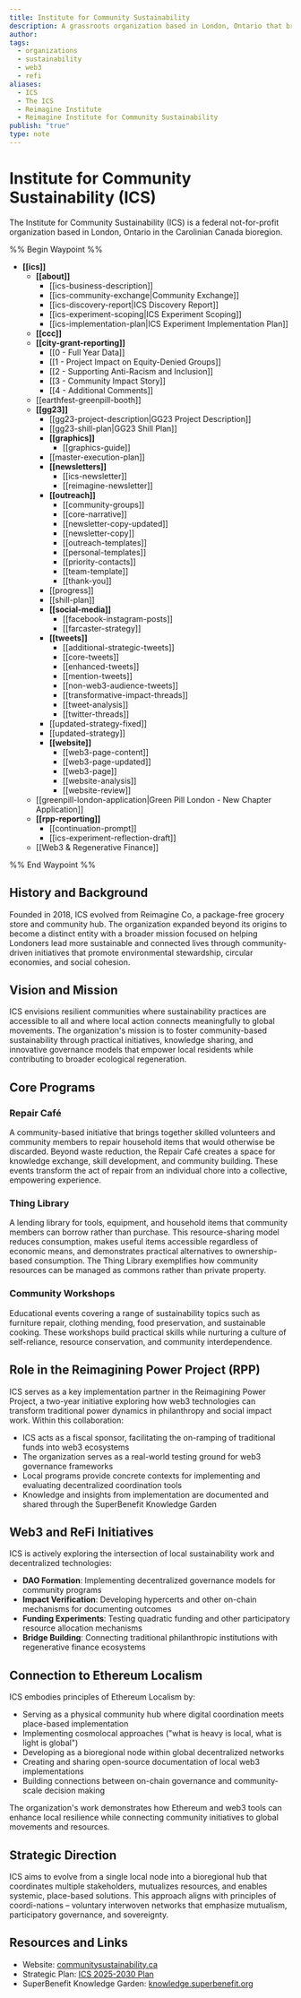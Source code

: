 ```yaml
---
title: Institute for Community Sustainability
description: A grassroots organization based in London, Ontario that bridges local sustainability work with global regenerative finance and web3 technologies
author: 
tags:
  - organizations
  - sustainability
  - web3
  - refi
aliases:
  - ICS
  - The ICS
  - Reimagine Institute
  - Reimagine Institute for Community Sustainability
publish: "true"
type: note
---
```


# Institute for Community Sustainability (ICS)

The Institute for Community Sustainability (ICS) is a federal not-for-profit organization based in London, Ontario in the Carolinian Canada bioregion. 

%% Begin Waypoint %%
- **[[ics]]**
  - **[[about]]**
    - [[ics-business-description]]
    - [[ics-community-exchange|Community Exchange]]
    - [[ics-discovery-report|ICS Discovery Report]]
    - [[ics-experiment-scoping|ICS Experiment Scoping]]
    - [[ics-implementation-plan|ICS Experiment Implementation Plan]]
  - **[[ccc]]**
  - **[[city-grant-reporting]]**
    - [[0 - Full Year Data]]
    - [[1 - Project Impact on Equity-Denied Groups]]
    - [[2 - Supporting Anti-Racism and Inclusion]]
    - [[3 - Community Impact Story]]
    - [[4 - Additional Comments]]
  - [[earthfest-greenpill-booth]]
  - **[[gg23]]**
    - [[gg23-project-description|GG23 Project Description]]
    - [[gg23-shill-plan|GG23 Shill Plan]]
    - **[[graphics]]**
      - [[graphics-guide]]
    - [[master-execution-plan]]
    - **[[newsletters]]**
      - [[ics-newsletter]]
      - [[reimagine-newsletter]]
    - **[[outreach]]**
      - [[community-groups]]
      - [[core-narrative]]
      - [[newsletter-copy-updated]]
      - [[newsletter-copy]]
      - [[outreach-templates]]
      - [[personal-templates]]
      - [[priority-contacts]]
      - [[team-template]]
      - [[thank-you]]
    - [[progress]]
    - [[shill-plan]]
    - **[[social-media]]**
      - [[facebook-instagram-posts]]
      - [[farcaster-strategy]]
    - **[[tweets]]**
      - [[additional-strategic-tweets]]
      - [[core-tweets]]
      - [[enhanced-tweets]]
      - [[mention-tweets]]
      - [[non-web3-audience-tweets]]
      - [[transformative-impact-threads]]
      - [[tweet-analysis]]
      - [[twitter-threads]]
    - [[updated-strategy-fixed]]
    - [[updated-strategy]]
    - **[[website]]**
      - [[web3-page-content]]
      - [[web3-page-updated]]
      - [[web3-page]]
      - [[website-analysis]]
      - [[website-review]]
  - [[greenpill-london-application|Green Pill London - New Chapter Application]]
  - **[[rpp-reporting]]**
    - [[continuation-prompt]]
    - [[ics-experiment-reflection-draft]]
  - [[Web3 & Regenerative Finance]]

%% End Waypoint %%

## History and Background

Founded in 2018, ICS evolved from Reimagine Co, a package-free grocery store and community hub. The organization expanded beyond its origins to become a distinct entity with a broader mission focused on helping Londoners lead more sustainable and connected lives through community-driven initiatives that promote environmental stewardship, circular economies, and social cohesion.

## Vision and Mission

ICS envisions resilient communities where sustainability practices are accessible to all and where local action connects meaningfully to global movements. The organization's mission is to foster community-based sustainability through practical initiatives, knowledge sharing, and innovative governance models that empower local residents while contributing to broader ecological regeneration.

## Core Programs

### Repair Café
A community-based initiative that brings together skilled volunteers and community members to repair household items that would otherwise be discarded. Beyond waste reduction, the Repair Café creates a space for knowledge exchange, skill development, and community building. These events transform the act of repair from an individual chore into a collective, empowering experience.

### Thing Library
A lending library for tools, equipment, and household items that community members can borrow rather than purchase. This resource-sharing model reduces consumption, makes useful items accessible regardless of economic means, and demonstrates practical alternatives to ownership-based consumption. The Thing Library exemplifies how community resources can be managed as commons rather than private property.

### Community Workshops
Educational events covering a range of sustainability topics such as furniture repair, clothing mending, food preservation, and sustainable cooking. These workshops build practical skills while nurturing a culture of self-reliance, resource conservation, and community interdependence.

## Role in the Reimagining Power Project (RPP)

ICS serves as a key implementation partner in the Reimagining Power Project, a two-year initiative exploring how web3 technologies can transform traditional power dynamics in philanthropy and social impact work. Within this collaboration:

- ICS acts as a fiscal sponsor, facilitating the on-ramping of traditional funds into web3 ecosystems
- The organization serves as a real-world testing ground for web3 governance frameworks
- Local programs provide concrete contexts for implementing and evaluating decentralized coordination tools
- Knowledge and insights from implementation are documented and shared through the SuperBenefit Knowledge Garden

## Web3 and ReFi Initiatives

ICS is actively exploring the intersection of local sustainability work and decentralized technologies:

- **DAO Formation**: Implementing decentralized governance models for community programs
- **Impact Verification**: Developing hypercerts and other on-chain mechanisms for documenting outcomes
- **Funding Experiments**: Testing quadratic funding and other participatory resource allocation mechanisms
- **Bridge Building**: Connecting traditional philanthropic institutions with regenerative finance ecosystems

## Connection to Ethereum Localism

ICS embodies principles of Ethereum Localism by:

- Serving as a physical community hub where digital coordination meets place-based implementation
- Implementing cosmolocal approaches ("what is heavy is local, what is light is global")
- Developing as a bioregional node within global decentralized networks
- Creating and sharing open-source documentation of local web3 implementations
- Building connections between on-chain governance and community-scale decision making

The organization's work demonstrates how Ethereum and web3 tools can enhance local resilience while connecting community initiatives to global movements and resources.

## Strategic Direction

ICS aims to evolve from a single local node into a bioregional hub that coordinates multiple stakeholders, mutualizes resources, and enables systemic, place-based solutions. This approach aligns with principles of coordi-nations – voluntary interwoven networks that emphasize mutualism, participatory governance, and sovereignty.

## Resources and Links

- Website: [communitysustainability.ca](https://communitysustainability.ca/)
- Strategic Plan: [ICS 2025-2030 Plan](https://drive.google.com/file/d/1xZ-Z4KtnaTsurHNjUhs-y8-2GzQSyrNO/view)
- SuperBenefit Knowledge Garden: [knowledge.superbenefit.org](https://knowledge.superbenefit.org/)